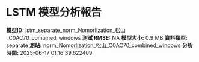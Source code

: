 # LSTM 模型分析報告
**模型ID:** lstm_separate_norm_Nomorlization_松山_C0AC70_combined_windows
**測試 RMSE:** NA
**模型大小:** 0.9 MB
**資料類型:** separate
**測站:** norm_Nomorlization_松山_C0AC70_combined_windows
**分析時間:** 2025-06-17 01:16:39.622409
